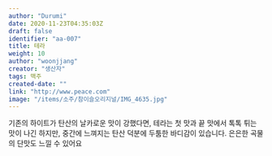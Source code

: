```yaml
---
author: "Durumi"
date: 2020-11-23T04:35:03Z
draft: false
identifier: "aa-007"
title: 테라
weight: 10
author: "woonjjang"
creator: "생산자"
tags: 맥주
created-date: ""
link: "http://www.peace.com"
image: "/items/소주/참이슬오리지널/IMG_4635.jpg"
---
```


기존의 하이트가 탄산의 날카로운 맛이 강했다면, 테라는 첫 맛과 끝 맛에서 톡톡 튀는 맛이 나긴 하지만, 중간에 느껴지는 탄산 덕분에 두툼한 바디감이 있습니다. 은은한 곡물의 단맛도 느낄 수 있어요